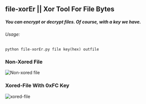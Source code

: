 ## file-xorEr || Xor Tool For File Bytes

#####  You can encrypt or decrypt files. Of course, with a key we have.

###### Usage:

`python file-xorEr.py file key(hex) outfile`

### Non-Xored File
![Non-xored file](https://i.hizliresim.com/mOoHRX.png)

### Xored-File With 0xFC Key 

![xored-file](https://i.hizliresim.com/naSWlp.png)
